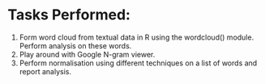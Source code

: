 # Tasks Performed:

1. Form word cloud from textual data in R using the wordcloud() module. Perform analysis on these words.
2. Play around with Google N-gram viewer.
3. Perform normalisation using different techniques on a list of words and report analysis.
